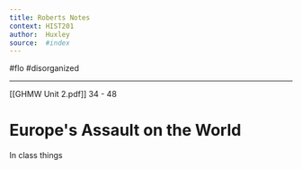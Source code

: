 ```yaml
---
title: Roberts Notes 
context: HIST201
author:  Huxley
source:  #index
---
```


#flo  #disorganized 

---

[[GHMW Unit 2.pdf]] 34 - 48


# Europe's Assault on the World


In class things








































